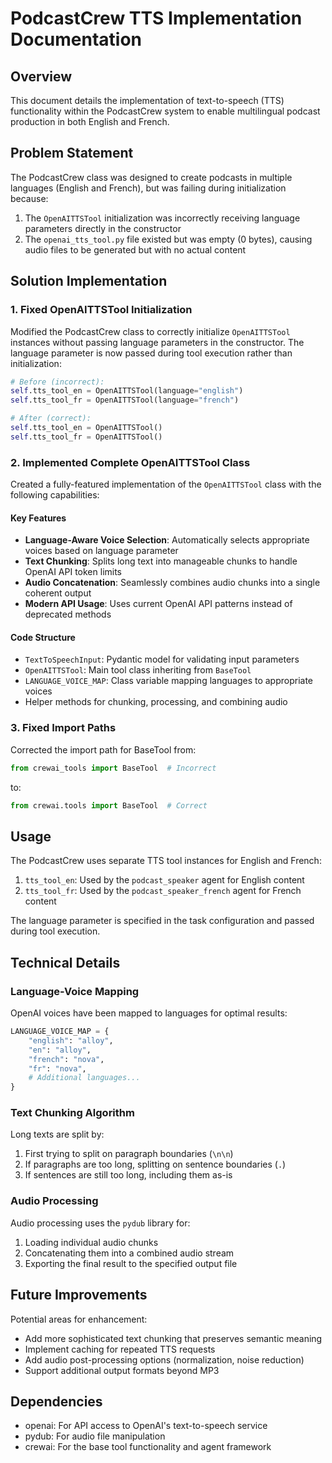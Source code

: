 # PodcastCrew TTS Implementation Documentation

## Overview

This document details the implementation of text-to-speech (TTS) functionality within the PodcastCrew system to enable multilingual podcast production in both English and French.

## Problem Statement

The PodcastCrew class was designed to create podcasts in multiple languages (English and French), but was failing during initialization because:

1. The `OpenAITTSTool` initialization was incorrectly receiving language parameters directly in the constructor
2. The `openai_tts_tool.py` file existed but was empty (0 bytes), causing audio files to be generated but with no actual content

## Solution Implementation

### 1. Fixed OpenAITTSTool Initialization

Modified the PodcastCrew class to correctly initialize `OpenAITTSTool` instances without passing language parameters in the constructor. The language parameter is now passed during tool execution rather than initialization:

```python
# Before (incorrect):
self.tts_tool_en = OpenAITTSTool(language="english")
self.tts_tool_fr = OpenAITTSTool(language="french")

# After (correct):
self.tts_tool_en = OpenAITTSTool()
self.tts_tool_fr = OpenAITTSTool()
```

### 2. Implemented Complete OpenAITTSTool Class

Created a fully-featured implementation of the `OpenAITTSTool` class with the following capabilities:

#### Key Features

- **Language-Aware Voice Selection**: Automatically selects appropriate voices based on language parameter
- **Text Chunking**: Splits long text into manageable chunks to handle OpenAI API token limits
- **Audio Concatenation**: Seamlessly combines audio chunks into a single coherent output
- **Modern API Usage**: Uses current OpenAI API patterns instead of deprecated methods

#### Code Structure

- `TextToSpeechInput`: Pydantic model for validating input parameters
- `OpenAITTSTool`: Main tool class inheriting from `BaseTool`
- `LANGUAGE_VOICE_MAP`: Class variable mapping languages to appropriate voices
- Helper methods for chunking, processing, and combining audio

### 3. Fixed Import Paths

Corrected the import path for BaseTool from:

```python
from crewai_tools import BaseTool  # Incorrect
```

to:

```python
from crewai.tools import BaseTool  # Correct
```

## Usage

The PodcastCrew uses separate TTS tool instances for English and French:

1. `tts_tool_en`: Used by the `podcast_speaker` agent for English content
2. `tts_tool_fr`: Used by the `podcast_speaker_french` agent for French content

The language parameter is specified in the task configuration and passed during tool execution.

## Technical Details

### Language-Voice Mapping

OpenAI voices have been mapped to languages for optimal results:

```python
LANGUAGE_VOICE_MAP = {
    "english": "alloy",
    "en": "alloy",
    "french": "nova", 
    "fr": "nova",
    # Additional languages...
}
```

### Text Chunking Algorithm

Long texts are split by:

1. First trying to split on paragraph boundaries (`\n\n`)
2. If paragraphs are too long, splitting on sentence boundaries (`.`)
3. If sentences are still too long, including them as-is

### Audio Processing

Audio processing uses the `pydub` library for:

1. Loading individual audio chunks
2. Concatenating them into a combined audio stream
3. Exporting the final result to the specified output file

## Future Improvements

Potential areas for enhancement:

- Add more sophisticated text chunking that preserves semantic meaning
- Implement caching for repeated TTS requests
- Add audio post-processing options (normalization, noise reduction)
- Support additional output formats beyond MP3

## Dependencies

- openai: For API access to OpenAI's text-to-speech service
- pydub: For audio file manipulation
- crewai: For the base tool functionality and agent framework
